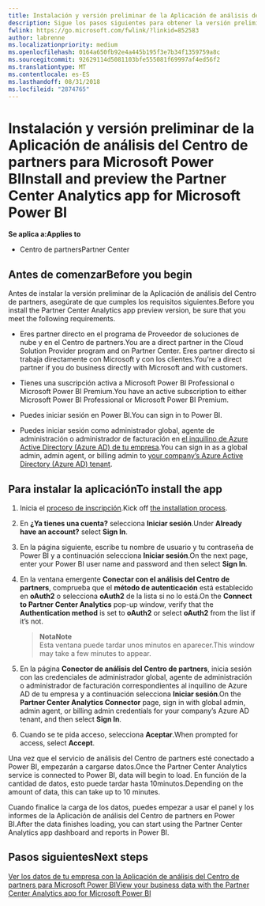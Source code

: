 ```yaml
---
title: Instalación y versión preliminar de la Aplicación de análisis del Centro de partners para Microsoft Power BI | Centro de partners
description: Sigue los pasos siguientes para obtener la versión preliminar de la Aplicación de análisis del Centro de partners para Power BI (para partners directos en CSP).
fwlink: https://go.microsoft.com/fwlink/?linkid=852583
author: labrenne
ms.localizationpriority: medium
ms.openlocfilehash: 0164a650fb92e4a445b195f3e7b34f1359759a8c
ms.sourcegitcommit: 92629114d5081103bfe555081f69997af4ed56f2
ms.translationtype: MT
ms.contentlocale: es-ES
ms.lasthandoff: 08/31/2018
ms.locfileid: "2874765"
---
```

# <a name="install-and-preview-the-partner-center-analytics-app-for-microsoft-power-bi"></a><span data-ttu-id="4cdba-103">Instalación y versión preliminar de la Aplicación de análisis del Centro de partners para Microsoft Power BI</span><span class="sxs-lookup"><span data-stu-id="4cdba-103">Install and preview the Partner Center Analytics app for Microsoft Power BI</span></span>

**<span data-ttu-id="4cdba-104">Se aplica a:</span><span class="sxs-lookup"><span data-stu-id="4cdba-104">Applies to</span></span>**

-   <span data-ttu-id="4cdba-105">Centro de partners</span><span class="sxs-lookup"><span data-stu-id="4cdba-105">Partner Center</span></span>

## <a name="before-you-begin"></a><span data-ttu-id="4cdba-106">Antes de comenzar</span><span class="sxs-lookup"><span data-stu-id="4cdba-106">Before you begin</span></span>

<span data-ttu-id="4cdba-107">Antes de instalar la versión preliminar de la Aplicación de análisis del Centro de partners, asegúrate de que cumples los requisitos siguientes.</span><span class="sxs-lookup"><span data-stu-id="4cdba-107">Before you install the Partner Center Analytics app preview version, be sure that you meet the following requirements.</span></span>

-   <span data-ttu-id="4cdba-108">Eres partner directo en el programa de Proveedor de soluciones de nube y en el Centro de partners.</span><span class="sxs-lookup"><span data-stu-id="4cdba-108">You are a direct partner in the Cloud Solution Provider program and on Partner Center.</span></span> <span data-ttu-id="4cdba-109">Eres partner directo si trabaja directamente con Microsoft y con los clientes.</span><span class="sxs-lookup"><span data-stu-id="4cdba-109">You're a direct partner if you do business directly with Microsoft and with customers.</span></span>

-   <span data-ttu-id="4cdba-110">Tienes una suscripción activa a Microsoft Power BI Professional o Microsoft Power BI Premium.</span><span class="sxs-lookup"><span data-stu-id="4cdba-110">You have an active subscription to either Microsoft Power BI Professional or Microsoft Power BI Premium.</span></span>

-   <span data-ttu-id="4cdba-111">Puedes iniciar sesión en Power BI.</span><span class="sxs-lookup"><span data-stu-id="4cdba-111">You can sign in to Power BI.</span></span>

-   <span data-ttu-id="4cdba-112">Puedes iniciar sesión como administrador global, agente de administración o administrador de facturación en [el inquilino de Azure Active Directory (Azure AD) de tu empresa](azure-active-directory-tenants-and-partner-center.md).</span><span class="sxs-lookup"><span data-stu-id="4cdba-112">You can sign in as a global admin, admin agent, or billing admin to [your company’s Azure Active Directory (Azure AD) tenant](azure-active-directory-tenants-and-partner-center.md).</span></span>

## <a name="to-install-the-app"></a><span data-ttu-id="4cdba-113">Para instalar la aplicación</span><span class="sxs-lookup"><span data-stu-id="4cdba-113">To install the app</span></span>

1. <span data-ttu-id="4cdba-114">Inicia el [proceso de inscripción](https://app.powerbi.com/getdata/services/partneranalytics?cpcode=PartnerCenterAnalytics&getDataForceConnect=true&alwaysPromptForContentProviderCreds=true).</span><span class="sxs-lookup"><span data-stu-id="4cdba-114">Kick off [the installation process](https://app.powerbi.com/getdata/services/partneranalytics?cpcode=PartnerCenterAnalytics&getDataForceConnect=true&alwaysPromptForContentProviderCreds=true).</span></span>

2. <span data-ttu-id="4cdba-115">En **¿Ya tienes una cuenta?** selecciona **Iniciar sesión**.</span><span class="sxs-lookup"><span data-stu-id="4cdba-115">Under **Already have an account?** select **Sign In**.</span></span> 

3.  <span data-ttu-id="4cdba-116">En la página siguiente, escribe tu nombre de usuario y tu contraseña de Power BI y a continuación selecciona **Iniciar sesión**.</span><span class="sxs-lookup"><span data-stu-id="4cdba-116">On the next page, enter your Power BI user name and password and then select **Sign In**.</span></span> 

4.  <span data-ttu-id="4cdba-117">En la ventana emergente **Conectar con el análisis del Centro de partners**, comprueba que el **método de autenticación** está establecido en **oAuth2** o selecciona **oAuth2** de la lista si no lo está.</span><span class="sxs-lookup"><span data-stu-id="4cdba-117">On the **Connect to Partner Center Analytics** pop-up window, verify that the **Authentication method** is set to **oAuth2** or select **oAuth2** from the list if it’s not.</span></span> 

    >**<span data-ttu-id="4cdba-118">Nota</span><span class="sxs-lookup"><span data-stu-id="4cdba-118">Note</span></span>**<br> <span data-ttu-id="4cdba-119">Esta ventana puede tardar unos minutos en aparecer.</span><span class="sxs-lookup"><span data-stu-id="4cdba-119">This window may take a few minutes to appear.</span></span>

5.  <span data-ttu-id="4cdba-120">En la página **Conector de análisis del Centro de partners**, inicia sesión con las credenciales de administrador global, agente de administración o administrador de facturación correspondientes al inquilino de Azure AD de tu empresa y a continuación selecciona **Iniciar sesión**.</span><span class="sxs-lookup"><span data-stu-id="4cdba-120">On the **Partner Center Analytics Connector** page, sign in with global admin, admin agent, or billing admin credentials for your company’s Azure AD tenant, and then select **Sign In**.</span></span>
 
6.  <span data-ttu-id="4cdba-121">Cuando se te pida acceso, selecciona **Aceptar**.</span><span class="sxs-lookup"><span data-stu-id="4cdba-121">When prompted for access, select **Accept**.</span></span> 

<span data-ttu-id="4cdba-122">Una vez que el servicio de análisis del Centro de partners esté conectado a Power BI, empezarán a cargarse datos.</span><span class="sxs-lookup"><span data-stu-id="4cdba-122">Once the Partner Center Analytics service is connected to Power BI, data will begin to load.</span></span> <span data-ttu-id="4cdba-123">En función de la cantidad de datos, esto puede tardar hasta 10minutos.</span><span class="sxs-lookup"><span data-stu-id="4cdba-123">Depending on the amount of data, this can take up to 10 minutes.</span></span> 

<span data-ttu-id="4cdba-124">Cuando finalice la carga de los datos, puedes empezar a usar el panel y los informes de la Aplicación de análisis del Centro de partners en Power BI.</span><span class="sxs-lookup"><span data-stu-id="4cdba-124">After the data finishes loading, you can start using the Partner Center Analytics app dashboard and reports in Power BI.</span></span>

## <a name="next-steps"></a><span data-ttu-id="4cdba-125">Pasos siguientes</span><span class="sxs-lookup"><span data-stu-id="4cdba-125">Next steps</span></span>

[<span data-ttu-id="4cdba-126">Ver los datos de tu empresa con la Aplicación de análisis del Centro de partners para Microsoft Power BI</span><span class="sxs-lookup"><span data-stu-id="4cdba-126">View your business data with the Partner Center Analytics app for Microsoft Power BI</span></span>](power-bi-app-for-direct-partners-use.md)
